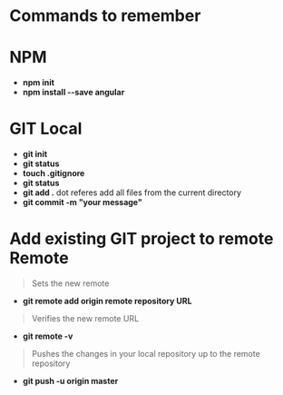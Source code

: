 # Commands to remember

# NPM
* **npm init**
* **npm install --save angular**


# GIT Local
* **git init**
* **git status**
* **touch .gitignore**
* **git status**
* **git add .** dot referes add all files from the current directory
* **git commit -m "your message"**

# Add existing GIT project to remote Remote
> Sets the new remote
* **git remote add origin remote repository URL**
> Verifies the new remote URL
* **git remote -v**
> Pushes the changes in your local repository up to the remote repository
* **git push -u origin master**
